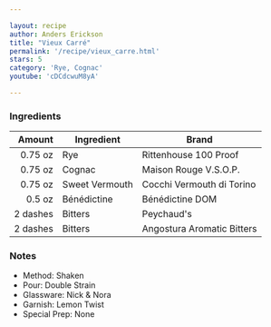 ```yaml
---

layout: recipe
author: Anders Erickson
title: "Vieux Carré"
permalink: '/recipe/vieux_carre.html'
stars: 5
category: 'Rye, Cognac'
youtube: 'cDCdcwuM8yA'

---
```


### Ingredients

| Amount  | Ingredient               | Brand            |
| -------: | -------------- | -------------------------- |
|  0.75 oz | Rye            | Rittenhouse 100 Proof      |
|  0.75 oz | Cognac         | Maison Rouge V.S.O.P.      |
|  0.75 oz | Sweet Vermouth | Cocchi Vermouth di Torino  |
|   0.5 oz | Bénédictine    | Bénédictine DOM            |
| 2 dashes | Bitters        | Peychaud's                 |
| 2 dashes | Bitters        | Angostura Aromatic Bitters |

### Notes

- Method: Shaken
- Pour: Double Strain
- Glassware: Nick & Nora
- Garnish: Lemon Twist
- Special Prep: None

